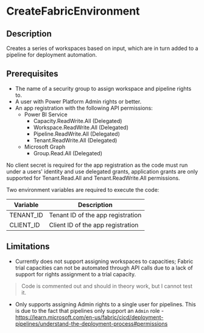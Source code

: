 # CreateFabricEnvironment

## Description

Creates a series of workspaces based on input, which are in turn added to a pipeline for deployment automation.

## Prerequisites

- The name of a security group to assign workspace and pipeline rights to.
- A user with Power Platform Admin rights or better.
- An app registration with the following API permissions:
  - Power BI Service
    - Capacity.ReadWrite.All (Delegated)
    - Workspace.ReadWrite.All (Delegated)
    - Pipeline.ReadWrite.All (Delegated)
    - Tenant.ReadWrite.All (Delegated)
  - Microsoft Graph
    - Group.Read.All (Delegated)

No client secret is required for the app registration as the code must run under a users' identity and use delegated grants, application grants are only supported for Tenant.Read.All and Tenant.ReadWrite.All permissions.

Two environment variables are required to execute the code:

| Variable | Description |
| --- | --- |
| TENANT_ID | Tenant ID of the app registration |
| CLIENT_ID | Client ID of the app registration |

## Limitations

- Currently does not support assigning workspaces to capacities; Fabric trial capacities can not be automated through API calls due to a lack of support for rights assignment to a trial capacity.
> Code is commented out and should in theory work, but I cannot test it.

- Only supports assigning Admin rights to a single user for pipelines. This is due to the fact that pipelines only support an `Admin` role - <https://learn.microsoft.com/en-us/fabric/cicd/deployment-pipelines/understand-the-deployment-process#permissions>